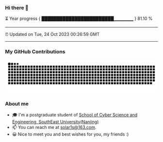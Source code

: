 ### Hi there 👋

⏳ Year progress { ████████████████████████▁▁▁▁▁▁ } 81.10 %

---

⏰ Updated on Tue, 24 Oct 2023 00:26:59 GMT

---
### My GitHub Contributions    

![](https://raw.githubusercontent.com/chenzongyao200127/chenzongyao200127/main/assets/github-contribution-grid-snake.svg)          

### About me   

- 🎓 I'm a postgraduate student of [School of Cyber Science and Engineering, SouthEast University(Nanjing)](https://www.seu.edu.cn/)
- 📫 You can reach me at [solar1s@163.com](mailto:solar1s@163.com).
- 😀 Nice to meet you and best wishes for you, my friends :)  



